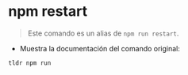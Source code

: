 # npm restart

> Este comando es un alias de `npm run restart`.

- Muestra la documentación del comando original:

`tldr npm run`
